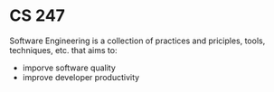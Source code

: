# CS 247
Software Engineering is a collection of practices and priciples, tools, techniques, etc. that aims to:
- imporve software quality
- improve developer productivity
